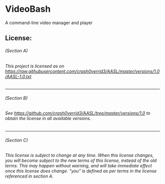 # VideoBash
A command-line video manager and player

## License:

###### (Section A)
###### This project is licensed as on https://raw.githubusercontent.com/crash0verrid3/AASL/master/versions/1.0/AASL-1.0.txt
------
###### (Section B)
###### See https://github.com/crash0verrid3/AASL/tree/master/versions/1.0 to obtain the license in all available versions.
------
###### (Section C)
###### This license is subject to change at any time. When this license changes, you will become subject to the new terms of this license, instead of the old terms. This may happen without warning, and will take immediate effect once this license does change. "you" is defined as per terms in the license referenced in section A.
